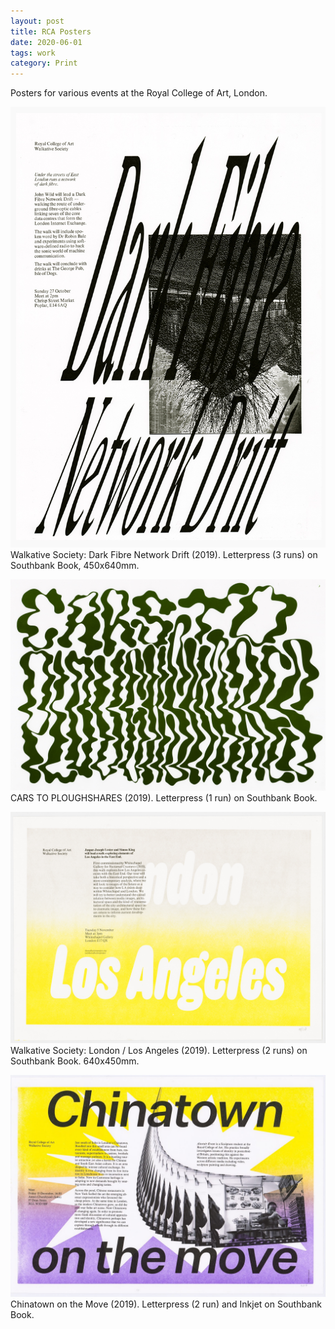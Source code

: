 ```yaml
---
layout: post
title: RCA Posters
date: 2020-06-01
tags: work
category: Print
---
```


Posters for various events at the Royal College of Art, London.

![Dark fibre](/assets/posters/dark-fibre.jpg)
Walkative Society: Dark Fibre Network Drift (2019). Letterpress (3 runs) on Southbank Book, 450x640mm.

![Cars/ploughshares](/assets/posters/ploughshares.jpg)
CARS TO PLOUGHSHARES (2019). Letterpress (1 run) on Southbank Book.


![LA/London](/assets/posters/la-london.jpg)
Walkative Society: London / Los Angeles (2019). Letterpress (2 runs) on Southbank Book. 640x450mm.

![Chinatown](/assets/posters/chinatown.jpg)
Chinatown on the Move (2019). Letterpress (2 run) and Inkjet on Southbank Book.